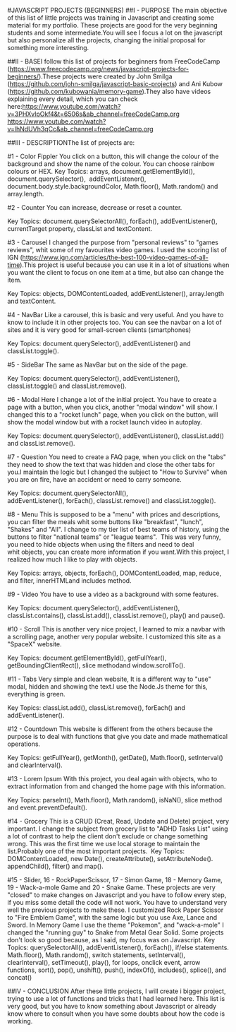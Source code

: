 #JAVASCRIPT PROJECTS (BEGINNERS)
##I - PURPOSE
The main objective of this list of little projects was training in Javascript and creating some material for my portfolio. These projects are good for the very beginning students and some intermediate.You will see I focus a lot on the javascript but also personalize all the projects, changing the initial proposal for something more interesting. 


##II - BASEI follow this list of projects for beginners from FreeCodeCamp (https://www.freecodecamp.org/news/javascript-projects-for-beginners/).These projects were created by John Smilga (https://github.com/john-smilga/javascript-basic-projects) and Ani Kubow (https://github.com/kubowania/memory-game).They also have videos explaining every detail, which you can check here:https://www.youtube.com/watch?v=3PHXvlpOkf4&t=6506s&ab_channel=freeCodeCamp.org
https://www.youtube.com/watch?v=lhNdUVh3qCc&ab_channel=freeCodeCamp.org


##III - DESCRIPTIONThe list of projects are:

#1 - Color Fippler
You click on a button, this will change the colour of the background and show the name of the colour. You can choose rainbow colours or HEX.
Key Topics: arrays, document.getElementById(), document.querySelector(),  addEventListener(), document.body.style.backgroundColor, Math.floor(), Math.random() and array.length.

#2 - Counter
You can increase, decrease or reset a counter. 

Key Topics: document.querySelectorAll(), forEach(), addEventListener(), currentTarget property, classList and textContent.

#3 - Carousel
I changed the purpose from "personal reviews" to "games reviews", whit some of my favourites video games. I used the scoring list of IGN (https://www.ign.com/articles/the-best-100-video-games-of-all-time).This project is useful because you can use it in a lot of situations when you want the client to focus on one item at a time, but also can change the item.

Key Topics: objects, DOMContentLoaded, addEventListener(), array.length and textContent.

#4 - NavBar
Like a carousel, this is basic and very useful. And you have to know to include it in other projects too. You can see the navbar on a lot of sites and it is very good for small-screen clients (smartphones) 

Key Topics: document.querySelector(), addEventListener() and classList.toggle().

#5 - SideBar
The same as NavBar but on the side of the page. 

Key Topics: document.querySelector(), addEventListener(), classList.toggle() and classList.remove().

#6 - Modal
Here I change a lot of the initial project. You have to create a page with a button, when you click, another "modal window" will show. I changed this to a "rocket lunch" page, when you click on the button, will show the modal window but with a rocket launch video in autoplay. 

Key Topics: document.querySelector(), addEventListener(), classList.add() and classList.remove().

#7 - Question
You need to create a FAQ page, when you click on the "tabs" they need to show the text that was hidden and close the other tabs for you.I maintain the logic but I changed the subject to "How to Survive" when you are on fire, have an accident or need to carry someone. 

Key Topics: document.querySelectorAll(), addEventListener(), forEach(), classList.remove() and classList.toggle().

#8 - Menu
This is supposed to be a "menu" with prices and descriptions, you can filter the meals whit some buttons like "breakfast", "lunch", "Shakes" and "All". I change to my tier list of best teams of history, using the buttons to filter "national teams" or "league teams".  This was very funny, you need to hide objects when using the filters and need to deal whit objects, you can create more information if you want.With this project, I realized how much I like to play with objects. 

Key Topics: arrays, objects, forEach(), DOMContentLoaded, map, reduce, and filter, innerHTMLand includes method.

#9 - Video
You have to use a video as a background with some features. 

Key Topics: document.querySelector(), addEventListener(), classList.contains(), classList.add(), classList.remove(), play() and pause().

#10 - Scroll
This is another very nice project, I learned to mix a navbar with a scrolling page, another very popular website. I customized this site as a "SpaceX" website. 

Key Topics: document.getElementById(), getFullYear(), getBoundingClientRect(), slice methodand window.scrollTo().

#11 - Tabs
Very simple and clean website, It is a different way to "use" modal, hidden and showing the text.I use the Node.Js theme for this, everything is green.

Key Topics: classList.add(), classList.remove(), forEach() and addEventListener().

#12 - Countdown
This website is different from the others because the purpose is to deal with functions that give you date and made mathematical operations. 

Key Topics: getFullYear(), getMonth(), getDate(), Math.floor(), setInterval() and clearInterval().

#13 - Lorem Ipsum
With this project, you deal again with objects, who to extract information from and changed the home page with this information. 

Key Topics: parseInt(), Math.floor(), Math.random(), isNaN(), slice method and event.preventDefault().

#14 - Grocery
This is a CRUD (Creat, Read, Update and Delete) project, very important. I change the subject from grocery list to "ADHD Tasks List" using a lot of contrast to help the client don't exclude or change something wrong. This was the first time we use local storage to maintain the list.Probably one of the most important projects. 
Key Topics: DOMContentLoaded, new Date(), createAttribute(), setAttributeNode(). appendChild(), filter() and map(). 

#15 - Slider, 16 - RockPaperScissor, 17 - Simon Game, 18 - Memory Game, 19 - Wack-a-mole Game and 20 - Snake Game.
These projects are very "closed" to make changes on Javascript and you have to follow every step, if you miss some detail the code will not work. You have to understand very well the previous projects to make these. I customized Rock Paper Scissor to "Fire Emblem Game", with the same logic but you use Axe, Lance and Sword. In Memory Game I use the theme "Pokemon", and "wack-a-mole" I changed the "running guy" to Snake from Metal Gear Solid. Some projects don't look so good because, as I said, my focus was on Javascript.
Key Topics: querySelectorAll(), addEventListener(), forEach(), if/else statements. Math.floor(), Math.random(), switch statements, setInterval(), clearInterval(), setTimeout(), play(), for loops, onclick event, arrow functions, sort(), pop(), unshift(), push(), indexOf(), includes(), splice(), and concat()

##IV - CONCLUSION
After these little projects, I will create i bigger project, trying to use a lot of functions and tricks that I had learned here. This list is very good, but you have to know something about Javascript or already know where to consult when you have some doubts about how the code is working. 
